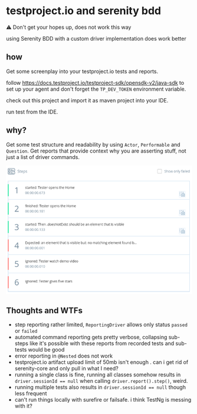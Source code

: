 
# testproject.io and serenity bdd

⚠️ Don't get your hopes up, does not work this way

using Serenity BDD with a custom driver implementation does work better

## how

Get some screenplay into your testproject.io tests and reports.

follow https://docs.testproject.io/testproject-sdk/opensdk-v2/java-sdk to set up your agent and don't forget the `TP_DEV_TOKEN` environment variable.

check out this project and import it as maven project into your IDE.

run test from the IDE.

## why?

Get some test structure and readability by using `Actor`, `Performable` and `Question`. Get reports that provide context why you are asserting stuff, not just a list of driver commands.

![Steps](steps.png)

## Thoughts and WTFs

* step reporting rather limited, `ReportingDriver` allows only status `passed` or `failed`
* automated command reporting gets pretty verbose, collapsing sub-steps like it's possible with these reports from recorded tests and sub-tests would be good
* error reporting in `@Nested` does not work
* testproject.io artifact upload limit of 50mb isn't enough . can i get rid of serenity-core and only pull in what I need?
* running a single class is fine, running all classes somehow results in `driver.sessionId == null` when calling `driver.report().step()`, weird.
* running multiple tests also results in `driver.sessionId == null` though less frequent 
* can't run things locally with surefire or failsafe. i think TestNg is messing with it?
